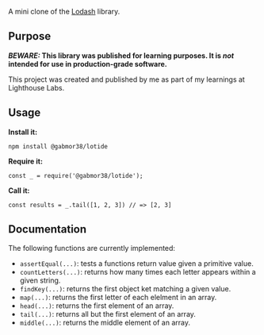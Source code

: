 A mini clone of the [Lodash](https://lodash.com) library.

## Purpose

**_BEWARE:_ This library was published for learning purposes. It is _not_ intended for use in production-grade software.**

This project was created and published by me as part of my learnings at Lighthouse Labs. 

## Usage

**Install it:**

`npm install @gabmor38/lotide`

**Require it:**

`const _ = require('@gabmor38/lotide');`

**Call it:**

`const results = _.tail([1, 2, 3]) // => [2, 3]`

## Documentation

The following functions are currently implemented:

* `assertEqual(...)`: tests a functions return value given a primitive value.
* `countLetters(...)`: returns how many times each letter appears within a given string.
* `findKey(...)`: returns the first object ket matching a given value.
* `map(...)`: returns the first letter of each elelment in an array.
* `head(...)`: returns the first element of an array.
* `tail(...)`: returns all but the first element of an array.
* `middle(...)`: returns the middle element of an array.